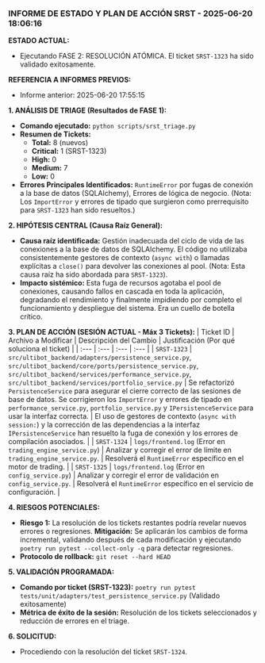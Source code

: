 ### INFORME DE ESTADO Y PLAN DE ACCIÓN SRST - 2025-06-20 18:06:16

**ESTADO ACTUAL:**
* Ejecutando FASE 2: RESOLUCIÓN ATÓMICA. El ticket `SRST-1323` ha sido validado exitosamente.

**REFERENCIA A INFORMES PREVIOS:**
* Informe anterior: 2025-06-20 17:55:15

**1. ANÁLISIS DE TRIAGE (Resultados de FASE 1):**
* **Comando ejecutado:** `python scripts/srst_triage.py`
* **Resumen de Tickets:**
    * **Total:** 8 (nuevos)
    * **Critical:** 1 (SRST-1323)
    * **High:** 0
    * **Medium:** 7
    * **Low:** 0
* **Errores Principales Identificados:** `RuntimeError` por fugas de conexión a la base de datos (SQLAlchemy), Errores de lógica de negocio. (Nota: Los `ImportError` y errores de tipado que surgieron como prerrequisito para `SRST-1323` han sido resueltos.)

**2. HIPÓTESIS CENTRAL (Causa Raíz General):**
* **Causa raíz identificada:** Gestión inadecuada del ciclo de vida de las conexiones a la base de datos de SQLAlchemy. El código no utilizaba consistentemente gestores de contexto (`async with`) o llamadas explícitas a `close()` para devolver las conexiones al pool. (Nota: Esta causa raíz ha sido abordada para `SRST-1323`).
* **Impacto sistémico:** Esta fuga de recursos agotaba el pool de conexiones, causando fallos en cascada en toda la aplicación, degradando el rendimiento y finalmente impidiendo por completo el funcionamiento y despliegue del sistema. Era un cuello de botella crítico.

**3. PLAN DE ACCIÓN (SESIÓN ACTUAL - Máx 3 Tickets):**
| Ticket ID | Archivo a Modificar | Descripción del Cambio | Justificación (Por qué soluciona el ticket) |
| :--- | :--- | :--- | :--- |
| `SRST-1323` | `src/ultibot_backend/adapters/persistence_service.py`, `src/ultibot_backend/core/ports/persistence_service.py`, `src/ultibot_backend/services/performance_service.py`, `src/ultibot_backend/services/portfolio_service.py` | Se refactorizó `PersistenceService` para asegurar el cierre correcto de las sesiones de base de datos. Se corrigieron los `ImportError` y errores de tipado en `performance_service.py`, `portfolio_service.py` y `IPersistenceService` para usar la interfaz correcta. | El uso de gestores de contexto (`async with session:`) y la corrección de las dependencias a la interfaz `IPersistenceService` han resuelto la fuga de conexión y los errores de compilación asociados. |
| `SRST-1324` | `logs/frontend.log` (Error en `trading_engine_service.py`) | Analizar y corregir el error de límite en `trading_engine_service.py`. | Resolverá el `RuntimeError` específico en el motor de trading. |
| `SRST-1325` | `logs/frontend.log` (Error en `config_service.py`) | Analizar y corregir el error de validación en `config_service.py`. | Resolverá el `RuntimeError` específico en el servicio de configuración. |

**4. RIESGOS POTENCIALES:**
* **Riesgo 1:** La resolución de los tickets restantes podría revelar nuevos errores o regresiones. **Mitigación:** Se aplicarán los cambios de forma incremental, validando después de cada modificación y ejecutando `poetry run pytest --collect-only -q` para detectar regresiones.
* **Protocolo de rollback:** `git reset --hard HEAD`

**5. VALIDACIÓN PROGRAMADA:**
* **Comando por ticket (SRST-1323):** `poetry run pytest tests/unit/adapters/test_persistence_service.py` (Validado exitosamente)
* **Métrica de éxito de la sesión:** Resolución de los tickets seleccionados y reducción de errores en el triage.

**6. SOLICITUD:**
* Procediendo con la resolución del ticket `SRST-1324`.
